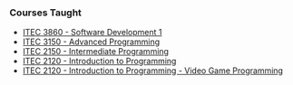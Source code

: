 <h3>Courses Taught</h3>

<ul>
<li>
<a href="http://wiki.ggc.edu/wiki/ITEC3860">ITEC 3860 - Software Development 1</a>
</li>

<li>
<a href="http://wiki.ggc.edu/wiki/ITEC3150">ITEC 3150 - Advanced Programming</a>
</li>

<li>
<a href="http://wiki.ggc.edu/wiki/ITEC2150">ITEC 2150 - Intermediate Programming</a>
</li>

<li>
<a href="http://wiki.ggc.edu/wiki/ITEC2120">ITEC 2120 - Introduction to Programming</a>
</li>

<li>
<a href="http://ggc.javawide.org/index.php/Spring2011/ITEC2120">ITEC 2120 - Introduction to Programming - Video Game Programming</a>
</li>

</ul>
